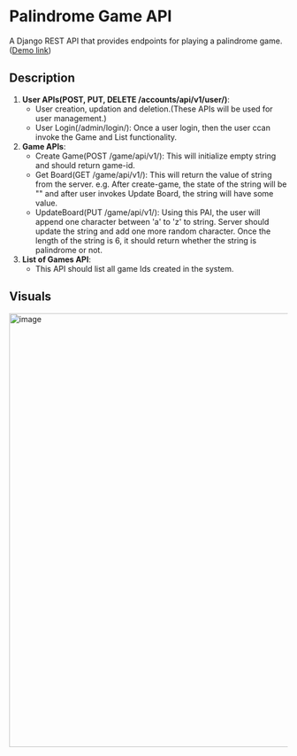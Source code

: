 # Palindrome Game API
A Django REST API that provides endpoints for playing a palindrome game.([Demo link](https://sarveshk76.pythonanywhere.com/swagger/))

## Description
1. **User APIs(POST, PUT, DELETE /accounts/api/v1/user/)**:
   - User creation, updation and deletion.(These APIs will be used for user management.)
   - User Login(/admin/login/): Once a user login, then the user ccan invoke the Game and List functionality.
2. **Game APIs**:
   - Create Game(POST /game/api/v1/): This will initialize empty string and should return game-id.
   - Get Board(GET /game/api/v1/): This will return the value of string from the server. e.g. After create-game, the state of the string will be "" and after user invokes Update Board, the string will have some value.
   - UpdateBoard(PUT /game/api/v1/): Using this PAI, the user will append one character between 'a' to 'z' to string. Server should update the string and add one more random character. Once the length of the string is 6, it should return whether the string is palindrome or not.
3. **List of Games API**:
   - This API should list all game Ids created in the system.
  

## Visuals
<img width="784" alt="image" src="https://github.com/Sarveshk76/palindrome-game-api/assets/78719645/b3911ff9-6c9b-411d-96f7-79f17e24c296">

